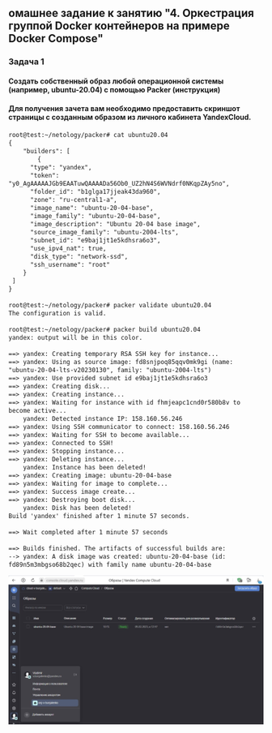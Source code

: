 ## омашнее задание к занятию "4. Оркестрация группой Docker контейнеров на примере Docker Compose"
### Задача 1
#### Создать собственный образ любой операционной системы (например, ubuntu-20.04) с помощью Packer (инструкция)
#### Для получения зачета вам необходимо предоставить скриншот страницы с созданным образом из личного кабинета YandexCloud.
    root@test:~/netology/packer# cat ubuntu20.04 
    {
        "builders": [
            {
          "type": "yandex",
          "token": "y0_AgAAAAAJGb9EAATuwQAAAADa56Ob0_UZ2hN4S6WVNdrf0NKqpZAy5no",
          "folder_id": "b1glga17jjeak43da960",
          "zone": "ru-central1-a",
          "image_name": "ubuntu-20-04-base",
          "image_family": "ubuntu-20-04-base",
          "image_description": "Ubuntu 20-04 base image",
          "source_image_family": "ubuntu-2004-lts",
          "subnet_id": "e9baj1jt1e5kdhsra6o3",
          "use_ipv4_nat": true,
          "disk_type": "network-ssd",
          "ssh_username": "root"
        }
     ]
    }

    root@test:~/netology/packer# packer validate ubuntu20.04 
    The configuration is valid.

    root@test:~/netology/packer# packer build ubuntu20.04 
    yandex: output will be in this color.

    ==> yandex: Creating temporary RSA SSH key for instance...
    ==> yandex: Using as source image: fd8snjpoq85qqv0mk9gi (name: "ubuntu-20-04-lts-v20230130", family: "ubuntu-2004-lts")
    ==> yandex: Use provided subnet id e9baj1jt1e5kdhsra6o3
    ==> yandex: Creating disk...
    ==> yandex: Creating instance...
    ==> yandex: Waiting for instance with id fhmjeapc1cnd0r580b8v to become active...
        yandex: Detected instance IP: 158.160.56.246
    ==> yandex: Using SSH communicator to connect: 158.160.56.246
    ==> yandex: Waiting for SSH to become available...
    ==> yandex: Connected to SSH!
    ==> yandex: Stopping instance...
    ==> yandex: Deleting instance...
        yandex: Instance has been deleted!
    ==> yandex: Creating image: ubuntu-20-04-base
    ==> yandex: Waiting for image to complete...
    ==> yandex: Success image create...
    ==> yandex: Destroying boot disk...
        yandex: Disk has been deleted!
    Build 'yandex' finished after 1 minute 57 seconds.

    ==> Wait completed after 1 minute 57 seconds

    ==> Builds finished. The artifacts of successful builds are:
    --> yandex: A disk image was created: ubuntu-20-04-base (id: fd89n5m3mbgso68b2qec) with family name ubuntu-20-04-base

![](1.jpg)
